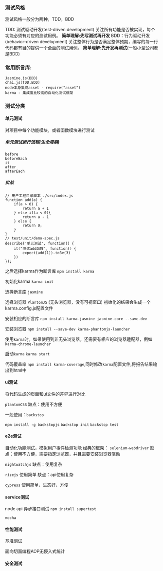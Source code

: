 ### 测试风格
测试风格一般分为两种，TDD，BDD

TDD: 测试驱动开发(test-driven development) 关注所有功能是否被实现，每个功能必须有对应的测试用例。 **简单理解:先写测试再开发**
BDD：行为驱动开发(behavior-driven development) 关注整体行为是否满足整体预期，编写的每一行代码都有目的提供一个全面的测试用例。 **简单理解:先开发再测试**(一般小型公司都是BDD)

### 常用断言库:
    Jasmine.js(BDD)
    chai.js(TDD,BDD)
    node本身集成asset - require("asset")
    karma - 集成度比较高的自动化测试框架

### 测试分类

#### 单元测试
对项目中每个功能模块，或者函数模块进行测试

##### 单元测试运行流程(生命周期)
    before
    beforeEach
    it
    after
    afterEach

##### 实战
```
// 用户工程目录脚本 ./src/index.js
function add(a) {
    if(a > 0) {
        return a + 1
    } else if(a < 0){
        return a - 1
    } else {
        return 0;
    }
}
// test/unit/demo-spec.js
describe('单元测试', function() {
    it("测试add函数", function() {
        expect(add(1)).toBe(3)
    })
});

```
之后选择karma作为断言库
```npm install karma```

初始化karma
```karma init```

选择断言库
```jasmine```

选择浏览器
```PlantomJS```
(无头浏览器，没有可视窗口)
初始化的结果会生成一个karma.config.js配置文件

安装相应的断言库
```npm install karma-jasmine jasmine-core --save-dev```

安装浏览器 
```npm install --save-dev karma-phantomjs-launcher```

使用```karma```时，如果使用到非无头浏览器，还需要有相应的浏览器适配器，例如```karma-chrome-launcher```

启动```karma```
```karma start```

代码覆盖率
```npm install karma-coverage```,同时修改```karma```配置文件,将报告结果输出到html中


#### ui测试
将代码生成的页面和ui文件的差异进行对比

```plantomCSS``` 缺点：使用不方便

一般使用：```backstop```

```npm install -g backstopjs```
```backstop init```
```backstop test```

#### e2e测试
自动化功能测试，模拟用户事件检测功能
经典的框架：
```selenium-webdriver```
缺点：使用不方便，需要指定浏览器，并且需要安装浏览器驱动

```nightwatchjs```
缺点：使用复杂

```rizejs```
使用简单
缺点：api使用复杂

```cypress```
使用简单，生态好，方便

#### service测试
node api 异步接口测试
```npm install supertest```

```mocha```

#### 性能测试

基准测试

面向切面编程AOP无侵入式统计
#### 安全测试


